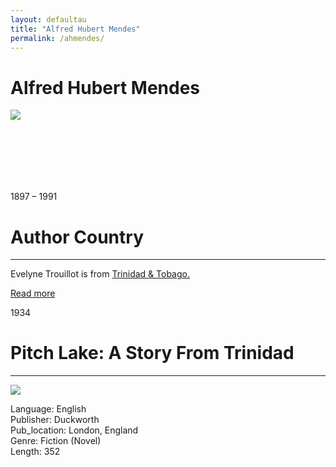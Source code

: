 ```yaml
---
layout: defaultau
title: "Alfred Hubert Mendes"
permalink: /ahmendes/
---
```

<!-- partial:index.partial.html -->
<div class="content">
    <h1>Alfred Hubert Mendes</h1>
    <div class="quote">
        <div><img src="https://lthumb.lisimg.com/637/20665637.jpg" class="logo"></div>
    </div>
    <div class="timeline">
        <div style="padding-bottom:100px;"></div>
        <div class="block">
            <div class="date right"><p class="right"> 1897 – 1991 </p></div>
            <div class="dot"></div>
            <div class="left first">
            <div class="author_country">
                <h1>Author Country</h1><hr>
            <div class="aclocation"><p>Evelyne Trouillot is from <a href="{{ site.baseurl }}/3">Trinidad & Tobago.</a></p></div>
                <div class="acreadmore"> <a href="https://en.wikipedia.org/wiki/Alfred_Mendes" target="_blank">Read more</a> </div>
            </div>
            </div>
        </div>
        <div class="block">
            <div class="date left"><p class="left">1934</p></div>
            <div class="dot"></div>
            <div class="right hide">
                <h1>Pitch Lake: A Story From Trinidad</h1><hr>
                <p><img src="https://books.google.dm/books/content?id=2WUIAQAAIAAJ&printsec=frontcover&img=1&zoom=1&imgtk=AFLRE73mOooElMKt2JMIRvwxVZRODGMr5WIVR5uXa62R1Cy4exb9jDmFsZRTShnG_ke4jzwoxBglrKNQWAda3RMePXm4nTVsT_aOz9PJwLct7zve58kUXrHyseT7GCog3DBYugRlthST.jpg"></p>
                <p>
                Language: English<br/>
                Publisher: Duckworth<br/>
                Pub_location: London, England<br/>
                Genre: Fiction (Novel)<br/>
                Length: 352</p>
            </div>
        </div>
</div>
  <!-- partial -->
<script src='https://cdnjs.cloudflare.com/ajax/libs/jquery/3.1.1/jquery.min.js'></script><script  src="{{ site.baseurl }}/assets/js/authorscript.js"></script>